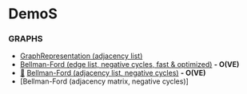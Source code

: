 # DemoS

### GRAPHS

- [GraphRepresentation (adjacency list)](https://github.com/kamalvhm/DemoS/blob/master/src/main/java/com/graph/GraphRepresentation.java) 
- [Bellman-Ford (edge list, negative cycles, fast & optimized)](https://github.com/williamfiset/algorithms/tree/master/src/main/java/com/williamfiset/algorithms/graphtheory/BellmanFordEdgeList.java) **- O(VE)**
- [:movie_camera:](https://www.youtube.com/watch?v=lyw4FaxrwHg) [Bellman-Ford (adjacency list, negative cycles)](https://github.com/kamalvhm/DemoS/blob/master/src/main/java/com/graph/BellmanFordAdjacencyList.java) **- O(VE)**
- [Bellman-Ford (adjacency matrix, negative cycles)]
